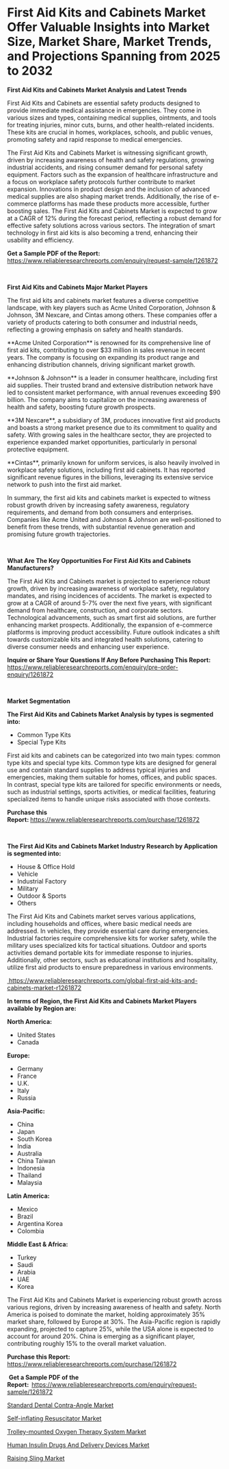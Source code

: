 <p><h1>First Aid Kits and Cabinets Market Offer Valuable Insights into Market Size, Market Share, Market Trends, and Projections Spanning from 2025 to 2032</h1></p><p><strong>First Aid Kits and Cabinets Market Analysis and Latest Trends</strong></p>
<p><p>First Aid Kits and Cabinets are essential safety products designed to provide immediate medical assistance in emergencies. They come in various sizes and types, containing medical supplies, ointments, and tools for treating injuries, minor cuts, burns, and other health-related incidents. These kits are crucial in homes, workplaces, schools, and public venues, promoting safety and rapid response to medical emergencies.</p><p>The First Aid Kits and Cabinets Market is witnessing significant growth, driven by increasing awareness of health and safety regulations, growing industrial accidents, and rising consumer demand for personal safety equipment. Factors such as the expansion of healthcare infrastructure and a focus on workplace safety protocols further contribute to market expansion. Innovations in product design and the inclusion of advanced medical supplies are also shaping market trends. Additionally, the rise of e-commerce platforms has made these products more accessible, further boosting sales. The First Aid Kits and Cabinets Market is expected to grow at a CAGR of 12% during the forecast period, reflecting a robust demand for effective safety solutions across various sectors. The integration of smart technology in first aid kits is also becoming a trend, enhancing their usability and efficiency.</p></p>
<p><strong>Get a Sample PDF of the Report:&nbsp;</strong> <a href="https://www.reliableresearchreports.com/enquiry/request-sample/1261872?utm_campaign=37&utm_medium=2&utm_source=Github&utm_content=ia&utm_term=04032025&utm_id=first-aid-kits-and-cabinets">https://www.reliableresearchreports.com/enquiry/request-sample/1261872</a></p>
<p>&nbsp;</p>
<p><strong>First Aid Kits and Cabinets Major Market Players</strong></p>
<p><p>The first aid kits and cabinets market features a diverse competitive landscape, with key players such as Acme United Corporation, Johnson & Johnson, 3M Nexcare, and Cintas among others. These companies offer a variety of products catering to both consumer and industrial needs, reflecting a growing emphasis on safety and health standards.</p><p>**Acme United Corporation** is renowned for its comprehensive line of first aid kits, contributing to over $33 million in sales revenue in recent years. The company is focusing on expanding its product range and enhancing distribution channels, driving significant market growth.</p><p>**Johnson & Johnson** is a leader in consumer healthcare, including first aid supplies. Their trusted brand and extensive distribution network have led to consistent market performance, with annual revenues exceeding $90 billion. The company aims to capitalize on the increasing awareness of health and safety, boosting future growth prospects.</p><p>**3M Nexcare**, a subsidiary of 3M, produces innovative first aid products and boasts a strong market presence due to its commitment to quality and safety. With growing sales in the healthcare sector, they are projected to experience expanded market opportunities, particularly in personal protective equipment.</p><p>**Cintas**, primarily known for uniform services, is also heavily involved in workplace safety solutions, including first aid cabinets. It has reported significant revenue figures in the billions, leveraging its extensive service network to push into the first aid market.</p><p>In summary, the first aid kits and cabinets market is expected to witness robust growth driven by increasing safety awareness, regulatory requirements, and demand from both consumers and enterprises. Companies like Acme United and Johnson & Johnson are well-positioned to benefit from these trends, with substantial revenue generation and promising future growth trajectories.</p></p>
<p>&nbsp;</p>
<p><strong>What Are The Key Opportunities For First Aid Kits and Cabinets Manufacturers?</strong></p>
<p><p>The First Aid Kits and Cabinets market is projected to experience robust growth, driven by increasing awareness of workplace safety, regulatory mandates, and rising incidences of accidents. The market is expected to grow at a CAGR of around 5-7% over the next five years, with significant demand from healthcare, construction, and corporate sectors. Technological advancements, such as smart first aid solutions, are further enhancing market prospects. Additionally, the expansion of e-commerce platforms is improving product accessibility. Future outlook indicates a shift towards customizable kits and integrated health solutions, catering to diverse consumer needs and enhancing user experience.</p></p>
<p><strong>Inquire or Share Your Questions If Any Before Purchasing This Report:</strong> <a href="https://www.reliableresearchreports.com/enquiry/pre-order-enquiry/1261872?utm_campaign=37&utm_medium=2&utm_source=Github&utm_content=ia&utm_term=04032025&utm_id=first-aid-kits-and-cabinets">https://www.reliableresearchreports.com/enquiry/pre-order-enquiry/1261872</a></p>
<p>&nbsp;</p>
<p><strong>Market Segmentation</strong></p>
<p><strong>The First Aid Kits and Cabinets Market Analysis by types is segmented into:</strong></p>
<p><ul><li>Common Type Kits</li><li>Special Type Kits</li></ul></p>
<p><p>First aid kits and cabinets can be categorized into two main types: common type kits and special type kits. Common type kits are designed for general use and contain standard supplies to address typical injuries and emergencies, making them suitable for homes, offices, and public spaces. In contrast, special type kits are tailored for specific environments or needs, such as industrial settings, sports activities, or medical facilities, featuring specialized items to handle unique risks associated with those contexts.</p></p>
<p><strong>Purchase this Report:&nbsp;</strong><a href="https://www.reliableresearchreports.com/purchase/1261872?utm_campaign=37&utm_medium=2&utm_source=Github&utm_content=ia&utm_term=04032025&utm_id=first-aid-kits-and-cabinets">https://www.reliableresearchreports.com/purchase/1261872</a></p>
<p>&nbsp;</p>
<p><strong>The First Aid Kits and Cabinets Market Industry Research by Application is segmented into:</strong></p>
<p><ul><li>House & Office Hold</li><li>Vehicle</li><li>Industrial Factory</li><li>Military</li><li>Outdoor & Sports</li><li>Others</li></ul></p>
<p><p>The First Aid Kits and Cabinets market serves various applications, including households and offices, where basic medical needs are addressed. In vehicles, they provide essential care during emergencies. Industrial factories require comprehensive kits for worker safety, while the military uses specialized kits for tactical situations. Outdoor and sports activities demand portable kits for immediate response to injuries. Additionally, other sectors, such as educational institutions and hospitality, utilize first aid products to ensure preparedness in various environments.</p></p>
<p><a href="https://www.reliableresearchreports.com/global-first-aid-kits-and-cabinets-market-r1261872?utm_campaign=37&utm_medium=2&utm_source=Github&utm_content=ia&utm_term=04032025&utm_id=first-aid-kits-and-cabinets">&nbsp;https://www.reliableresearchreports.com/global-first-aid-kits-and-cabinets-market-r1261872</a></p>
<p><strong>In terms of Region, the First Aid Kits and Cabinets Market Players available by Region are:</strong></p>
<p>
    <p> <strong> North America: </strong>
        <ul>
            <li>United States</li>
            <li>Canada</li>
        </ul>
        </p> 
    <p> <strong> Europe: </strong>
        <ul>
            <li>Germany</li>
            <li>France</li>
            <li>U.K.</li>
            <li>Italy</li>
            <li>Russia</li>
        </ul>
        </p> 
    <p> <strong> Asia-Pacific: </strong>
        <ul>
            <li>China</li>
            <li>Japan</li>
            <li>South Korea</li>
            <li>India</li>
            <li>Australia</li>
            <li>China Taiwan</li>
            <li>Indonesia</li>
            <li>Thailand</li>
            <li>Malaysia</li>
        </ul>
        </p> 
    <p> <strong> Latin America: </strong>
        <ul>
            <li>Mexico</li>
            <li>Brazil</li>
            <li>Argentina Korea</li>
            <li>Colombia</li>
        </ul>
        </p> 
    <p> <strong> Middle East & Africa: </strong>
        <ul>
            <li>Turkey</li>
            <li>Saudi</li>
            <li>Arabia</li>
            <li>UAE</li>
            <li>Korea</li>
        </ul>
    </p>
    </p>
<p><p>The First Aid Kits and Cabinets Market is experiencing robust growth across various regions, driven by increasing awareness of health and safety. North America is poised to dominate the market, holding approximately 35% market share, followed by Europe at 30%. The Asia-Pacific region is rapidly expanding, projected to capture 25%, while the USA alone is expected to account for around 20%. China is emerging as a significant player, contributing roughly 15% to the overall market valuation.</p></p>
<p><strong>Purchase this Report: </strong><a href="https://www.reliableresearchreports.com/purchase/1261872?utm_campaign=37&utm_medium=2&utm_source=Github&utm_content=ia&utm_term=04032025&utm_id=first-aid-kits-and-cabinets">https://www.reliableresearchreports.com/purchase/1261872</a></p>
<p>&nbsp;<strong>Get a Sample PDF of the Report:&nbsp;&nbsp;</strong><a href="https://www.reliableresearchreports.com/enquiry/request-sample/1261872?utm_campaign=37&utm_medium=2&utm_source=Github&utm_content=ia&utm_term=04032025&utm_id=first-aid-kits-and-cabinets">https://www.reliableresearchreports.com/enquiry/request-sample/1261872</a></p>
<p><strong></strong></p>
<p><p><a href="https://github.com/geyangvayora/Market-Research-Report-List-1/blob/main/standard-dental-contra-angle-market.md?utm_campaign=37&utm_medium=2&utm_source=Github&utm_content=ia&utm_term=04032025&utm_id=first-aid-kits-and-cabinets">Standard Dental Contra-Angle Market</a></p><p><a href="https://github.com/belhejmawoue/Market-Research-Report-List-1/blob/main/self-inflating-resuscitator-market.md?utm_campaign=37&utm_medium=2&utm_source=Github&utm_content=ia&utm_term=04032025&utm_id=first-aid-kits-and-cabinets">Self-inflating Resuscitator Market</a></p><p><a href="https://github.com/bulkagumanvv/Market-Research-Report-List-1/blob/main/trolley-mounted-oxygen-therapy-system-market.md?utm_campaign=37&utm_medium=2&utm_source=Github&utm_content=ia&utm_term=04032025&utm_id=first-aid-kits-and-cabinets">Trolley-mounted Oxygen Therapy System Market</a></p><p><a href="https://github.com/kalsirollija/Market-Research-Report-List-1/blob/main/human-insulin-drugs-and-delivery-devices-market.md?utm_campaign=37&utm_medium=2&utm_source=Github&utm_content=ia&utm_term=04032025&utm_id=first-aid-kits-and-cabinets">Human Insulin Drugs And Delivery Devices Market</a></p><p><a href="https://github.com/shamyzinniwl/Market-Research-Report-List-1/blob/main/raising-sling-market.md?utm_campaign=37&utm_medium=2&utm_source=Github&utm_content=ia&utm_term=04032025&utm_id=first-aid-kits-and-cabinets">Raising Sling Market</a></p></p>